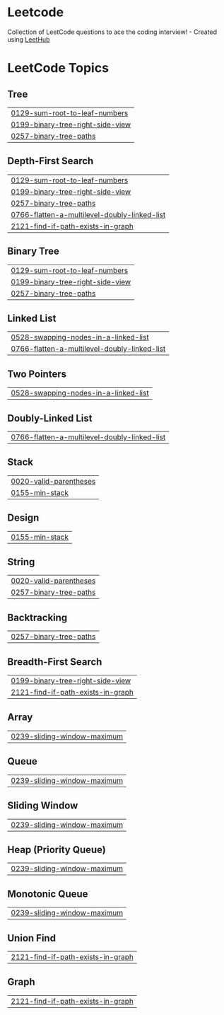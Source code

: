 # Leetcode
Collection of LeetCode questions to ace the coding interview! - Created using [LeetHub](https://github.com/QasimWani/LeetHub)

<!---LeetCode Topics Start-->
# LeetCode Topics
## Tree
|  |
| ------- |
| [0129-sum-root-to-leaf-numbers](https://github.com/mihnea2106/Leetcode/tree/master/0129-sum-root-to-leaf-numbers) |
| [0199-binary-tree-right-side-view](https://github.com/mihnea2106/Leetcode/tree/master/0199-binary-tree-right-side-view) |
| [0257-binary-tree-paths](https://github.com/mihnea2106/Leetcode/tree/master/0257-binary-tree-paths) |
## Depth-First Search
|  |
| ------- |
| [0129-sum-root-to-leaf-numbers](https://github.com/mihnea2106/Leetcode/tree/master/0129-sum-root-to-leaf-numbers) |
| [0199-binary-tree-right-side-view](https://github.com/mihnea2106/Leetcode/tree/master/0199-binary-tree-right-side-view) |
| [0257-binary-tree-paths](https://github.com/mihnea2106/Leetcode/tree/master/0257-binary-tree-paths) |
| [0766-flatten-a-multilevel-doubly-linked-list](https://github.com/mihnea2106/Leetcode/tree/master/0766-flatten-a-multilevel-doubly-linked-list) |
| [2121-find-if-path-exists-in-graph](https://github.com/mihnea2106/Leetcode/tree/master/2121-find-if-path-exists-in-graph) |
## Binary Tree
|  |
| ------- |
| [0129-sum-root-to-leaf-numbers](https://github.com/mihnea2106/Leetcode/tree/master/0129-sum-root-to-leaf-numbers) |
| [0199-binary-tree-right-side-view](https://github.com/mihnea2106/Leetcode/tree/master/0199-binary-tree-right-side-view) |
| [0257-binary-tree-paths](https://github.com/mihnea2106/Leetcode/tree/master/0257-binary-tree-paths) |
## Linked List
|  |
| ------- |
| [0528-swapping-nodes-in-a-linked-list](https://github.com/mihnea2106/Leetcode/tree/master/0528-swapping-nodes-in-a-linked-list) |
| [0766-flatten-a-multilevel-doubly-linked-list](https://github.com/mihnea2106/Leetcode/tree/master/0766-flatten-a-multilevel-doubly-linked-list) |
## Two Pointers
|  |
| ------- |
| [0528-swapping-nodes-in-a-linked-list](https://github.com/mihnea2106/Leetcode/tree/master/0528-swapping-nodes-in-a-linked-list) |
## Doubly-Linked List
|  |
| ------- |
| [0766-flatten-a-multilevel-doubly-linked-list](https://github.com/mihnea2106/Leetcode/tree/master/0766-flatten-a-multilevel-doubly-linked-list) |
## Stack
|  |
| ------- |
| [0020-valid-parentheses](https://github.com/mihnea2106/Leetcode/tree/master/0020-valid-parentheses) |
| [0155-min-stack](https://github.com/mihnea2106/Leetcode/tree/master/0155-min-stack) |
## Design
|  |
| ------- |
| [0155-min-stack](https://github.com/mihnea2106/Leetcode/tree/master/0155-min-stack) |
## String
|  |
| ------- |
| [0020-valid-parentheses](https://github.com/mihnea2106/Leetcode/tree/master/0020-valid-parentheses) |
| [0257-binary-tree-paths](https://github.com/mihnea2106/Leetcode/tree/master/0257-binary-tree-paths) |
## Backtracking
|  |
| ------- |
| [0257-binary-tree-paths](https://github.com/mihnea2106/Leetcode/tree/master/0257-binary-tree-paths) |
## Breadth-First Search
|  |
| ------- |
| [0199-binary-tree-right-side-view](https://github.com/mihnea2106/Leetcode/tree/master/0199-binary-tree-right-side-view) |
| [2121-find-if-path-exists-in-graph](https://github.com/mihnea2106/Leetcode/tree/master/2121-find-if-path-exists-in-graph) |
## Array
|  |
| ------- |
| [0239-sliding-window-maximum](https://github.com/mihnea2106/Leetcode/tree/master/0239-sliding-window-maximum) |
## Queue
|  |
| ------- |
| [0239-sliding-window-maximum](https://github.com/mihnea2106/Leetcode/tree/master/0239-sliding-window-maximum) |
## Sliding Window
|  |
| ------- |
| [0239-sliding-window-maximum](https://github.com/mihnea2106/Leetcode/tree/master/0239-sliding-window-maximum) |
## Heap (Priority Queue)
|  |
| ------- |
| [0239-sliding-window-maximum](https://github.com/mihnea2106/Leetcode/tree/master/0239-sliding-window-maximum) |
## Monotonic Queue
|  |
| ------- |
| [0239-sliding-window-maximum](https://github.com/mihnea2106/Leetcode/tree/master/0239-sliding-window-maximum) |
## Union Find
|  |
| ------- |
| [2121-find-if-path-exists-in-graph](https://github.com/mihnea2106/Leetcode/tree/master/2121-find-if-path-exists-in-graph) |
## Graph
|  |
| ------- |
| [2121-find-if-path-exists-in-graph](https://github.com/mihnea2106/Leetcode/tree/master/2121-find-if-path-exists-in-graph) |
<!---LeetCode Topics End-->